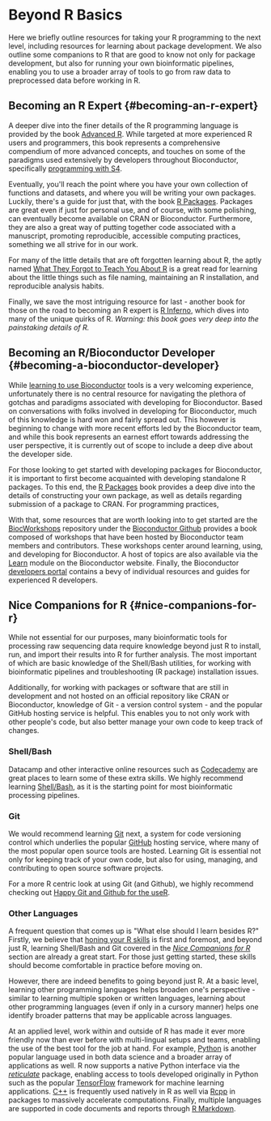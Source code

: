 # Beyond R Basics

<script>
document.addEventListener("click", function (event) {
    if (event.target.classList.contains("aaron-collapse")) {
        event.target.classList.toggle("active");
        var content = event.target.nextElementSibling;
        if (content.style.display === "block") {
            content.style.display = "none";
        } else {
            content.style.display = "block";
        }
    }
})
</script>

<style>
.aaron-collapse {
  background-color: #eee;
  color: #444;
  cursor: pointer;
  padding: 18px;
  width: 100%;
  border: none;
  text-align: left;
  outline: none;
  font-size: 15px;
}

.aaron-content {
  padding: 0 18px;
  display: none;
  overflow: hidden;
  background-color: #f1f1f1;
}
</style>

Here we briefly outline resources for taking your R programming to the next level, including resources for learning about package development. We also outline some companions to R that are good to know not only for package development, but also for running your own bioinformatic pipelines, enabling you to use a broader array of tools to go from raw data to preprocessed data before working in R.


## Becoming an R Expert {#becoming-an-r-expert}

A deeper dive into the finer details of the R programming language is provided by the book [Advanced R](https://adv-r.hadley.nz/). While targeted at more experienced R users and programmers, this book represents a comprehensive compendium of more advanced concepts, and touches on some of the paradigms used extensively by developers throughout Bioconductor, specifically [programming with S4](https://adv-r.hadley.nz/s4.html). 

Eventually, you'll reach the point where you have your own collection of functions and datasets, and where you will be writing your own packages. Luckily, there's a guide for just that, with the book [R Packages](http://r-pkgs.had.co.nz/). Packages are great even if just for personal use, and of course, with some polishing, can eventually become available on CRAN or Bioconductor. Furthermore, they are also a great way of putting together code associated with a manuscript, promoting reproducible, accessible computing practices, something we all strive for in our work.

For many of the little details that are oft forgotten learning about R, the aptly named [What They Forgot to Teach You About R](https://whattheyforgot.org/) is a great read for learning about the little things such as file naming, maintaining an R installation, and reproducible analysis habits.

Finally, we save the most intriguing resource for last - another book for those on the road to becoming an R expert is [R Inferno](https://www.burns-stat.com/pages/Tutor/R_inferno.pdf), which dives into many of the unique quirks of R. _Warning: this book goes *very* deep into the painstaking details of R._



## Becoming an R/Bioconductor Developer {#becoming-a-bioconductor-developer}

While [learning to use Bioconductor](#bioconductor-documentation) tools is a very welcoming experience, unfortunately there is no central resource for navigating the plethora of gotchas and paradigms associated with developing for Bioconductor. Based on conversations with folks involved in developing for Bioconductor, much of this knowledge is hard won and fairly spread out. This however is beginning to change with more recent efforts led by the Bioconductor team, and while this book represents an earnest effort towards addressing the user perspective, it is currently out of scope to include a deep dive about the developer side.

For those looking to get started with developing packages for Bioconductor, it is important to first become acquainted with developing standalone R packages. To this end, the [R Packages](https://r-pkgs.org/) book provides a deep dive into the details of constructing your own package, as well as details regarding submission of a package to CRAN. For programming practices, 

With that, some resources that are worth looking into to get started are the [BiocWorkshops](https://github.com/Bioconductor/BiocWorkshops) repository under the [Bioconductor Github](https://github.com/Bioconductor/) provides a book composed of workshops that have been hosted by Bioconductor team members and contributors. These workshops center around learning, using, and developing for Bioconductor. A host of topics are also available via the [Learn](http://bioconductor.org/help/course-materials/) module on the Bioconductor website. Finally, the Bioconductor [developers portal](https://www.bioconductor.org/developers/) contains a bevy of individual resources and guides for experienced R developers. 


## Nice Companions for R {#nice-companions-for-r}

While not essential for our purposes, many bioinformatic tools for processing raw sequencing data require knowledge beyond just R to install, run, and import their results into R for further analysis. The most important of which are basic knowledge of the Shell/Bash utilities, for working with bioinformatic pipelines and troubleshooting (R package) installation issues. 

Additionally, for working with packages or software that are still in development and not hosted on an official repository like CRAN or Bioconductor, knowledge of Git - a version control system - and the popular GitHub hosting service is helpful. This enables you to not only work with other people's code, but also better manage your own code to keep track of changes.

### Shell/Bash 

Datacamp and other interactive online resources such as [Codecademy](https://www.codecademy.com/catalog/subject/all) are great places to learn some of these extra skills. We highly recommend learning [Shell/Bash](https://www.datacamp.com/courses/tech:shell), as it is the starting point for most bioinformatic processing pipelines. 

### Git 

We would recommend learning [Git](https://www.datacamp.com/courses/tech:git) next, a system for code versioning control which underlies the popular [GitHub](https://Github.com) hosting service, where many of the most popular open source tools are hosted. Learning Git is essential not only for keeping track of your own code, but also for using, managing, and contributing to open source software projects. 

For a more R centric look at using Git (and Github), we highly recommend checking out [Happy Git and Github for the useR](https://happygitwithr.com/).

### Other Languages

A frequent question that comes up is "What else should I learn besides R?" Firstly, we believe that [honing your R skills](#getting-started-with-r) is first and foremost, and beyond just R, learning Shell/Bash and Git covered in the [_Nice Companions for R_](#nice-companions-for-r) section are already a great start. For those just getting started, these skills should become comfortable in practice before moving on.

However, there are indeed benefits to going beyond just R. At a basic level, learning other programming languages helps broaden one's perspective - similar to learning multiple spoken or written languages, learning about other programming languages (even if only in a cursory manner) helps one identify broader patterns that may be applicable across languages. 

At an applied level, work within and outside of R has made it ever more friendly now than ever before with multi-lingual setups and teams, enabling the use of the best tool for the job at hand. For example, [Python](https://www.python.org/) is another popular language used in both data science and a broader array of applications as well. R now supports a native Python interface via the [_reticulate_](https://github.com/rstudio/reticulate) package, enabling access to tools developed originally in Python such as the popular [TensorFlow](https://tensorflow.rstudio.com/) framework for machine learning applications. [C++](http://www.cplusplus.com/) is frequently used natively in R as well via [Rcpp](http://www.rcpp.org/) in packages to massively accelerate computations. Finally, multiple languages are supported in code documents and reports through [R Markdown](https://rmarkdown.rstudio.com/lesson-5.html).
